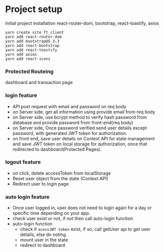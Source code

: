 # Project setup 
Initial project installation react-router-dom, bootstrap, react-toastify, axios
```
yarn create vite ft_client
yarn add react-router-dom
yarn add bootstrap@5.3.3
yarn add react-bootstrap
yarn add react-toastify
yarn add axios
yarn add react-icons
```
### Protected Routeing 
dashboard and transaction page

### login feature
* API post request with email and password on req body
* on Server side, get all information using provide email from req body
* on Server side, use bcrypt method to verify hash password from database and provide password from front-end(req body)
* on Server side, Once password verified send user details except password, with generated JWT token for authorization.
* on front end, save user details on Context API for state management and save JWT token on local storage for authorization, once that redirected to dashboard(Protected Pages).

### logout feature
* on click, delete accessToken from localStorage
* Reset user object from the state (Context API)
* Redirect user to login page

### auto login feature
* Once user logged in, user does not need to login again for a day or specific time depending on your app.
* check user exist or not, if not then call auto-login function 
* auto-login function 
  - check if `acessJWT token` exist, if so, call getUser api to get user details, else do noting.
  - mount user in the state
  - redirect to dashboard
   
